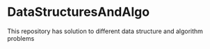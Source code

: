 # DataStructuresAndAlgo
This repository has solution to different data structure and algorithm  problems
